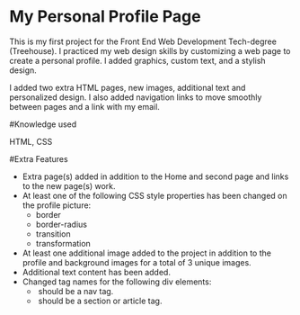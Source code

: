 # My Personal Profile Page
This is my first project for the Front End Web Development Tech-degree (Treehouse). I practiced my web design skills by customizing a web page to create a personal profile. I added graphics, custom text, and a stylish design. 

I added two extra HTML pages, new images, additional text and personalized design.  I also added navigation links to move smoothly between pages and a link with my email.

#Knowledge used

HTML, CSS

#Extra Features

* Extra page(s) added in addition to the Home and second page and links to the new page(s) work.
* At least one of the following CSS style properties has been changed on the profile picture:
    * border
    * border-radius
    * transition
    * transformation
* At least one additional image added to the project in addition to the profile and background images for a total of 3 unique images.
* Additional text content has been added.
* Changed tag names for the following div elements:
    * <div class="main-nav"> should be a nav tag.
    * <div class="card"> should be a section or article tag.
